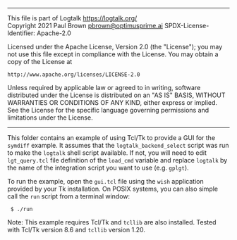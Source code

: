 ________________________________________________________________________

This file is part of Logtalk <https://logtalk.org/>  
Copyright 2021 Paul Brown <pbrown@optimusprime.ai>
SPDX-License-Identifier: Apache-2.0

Licensed under the Apache License, Version 2.0 (the "License");
you may not use this file except in compliance with the License.
You may obtain a copy of the License at

    http://www.apache.org/licenses/LICENSE-2.0

Unless required by applicable law or agreed to in writing, software
distributed under the License is distributed on an "AS IS" BASIS,
WITHOUT WARRANTIES OR CONDITIONS OF ANY KIND, either express or implied.
See the License for the specific language governing permissions and
limitations under the License.
________________________________________________________________________


This folder contains an example of using Tcl/Tk to provide a GUI for the
`symdiff` example. It assumes that the `logtalk_backend_select` script
was run to make the `logtalk` shell script available. If not, you will
need to edit `lgt_query.tcl` file definition of the `load_cmd` variable
and replace `logtalk` by the name of the integration script you want to
use (e.g. `gplgt`).

To run the example, open the `gui.tcl` file using the `wish` application
provided by your Tk installation. On POSIX systems, you can also simple
call the `run` script from a terminal window:

     $ ./run

Note: This example requires Tcl/Tk and `tcllib` are also installed. Tested
with Tcl/Tk version 8.6 and `tcllib` version 1.20.
